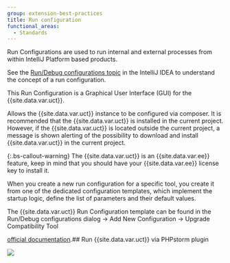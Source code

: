 ```yaml
---
group: extension-best-practices
title: Run configuration
functional_areas:
  - Standards
---
```


Run Configurations are used to run internal and external processes from within IntelliJ Platform based products.

See the [Run/Debug configurations topic](https://www.jetbrains.com/help/idea/run-debug-configuration.html) in the IntelliJ IDEA to understand the concept of a run configuration.

This Run Configuration is a Graphical User Interface (GUI) for the {{site.data.var.uct}}.

Allows the {{site.data.var.uct}} instance to be configured via composer. It is recommended that the {{site.data.var.uct}} is installed in the current project. However, if the {{site.data.var.uct}} is located outside the current project, a message is shown alerting of the possibility to download and install {{site.data.var.uct}} in the current project.

{:.bs-callout-warning}
The {{site.data.var.uct}} is an {{site.data.var.ee}} feature, keep in mind that you should have your {{site.data.var.ee}} license key to install it.

When you create a new run configuration for a specific tool, you create it from one of the dedicated configuration templates, which implement the startup logic, define the list of parameters and their default values.

The {{site.data.var.uct}} Run Configuration template can be found in the Run/Debug configurations dialog -> Add New Configuration -> Upgrade Compatibility Tool


[official documentation](https://plugins.jetbrains.com/docs/intellij/code-inspections.html).## Run {{site.data.var.uct}} via PHPstorm plugin

![]({{site.baseurl}}/common/images/phpstorm/xml-file-header.png)